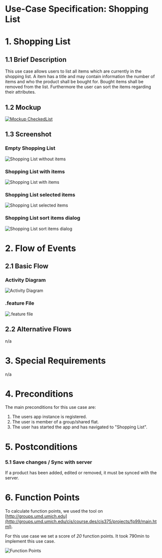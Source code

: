# Use-Case Specification: Shopping List

# 1. Shopping List

## 1.1 Brief Description
This use case allows users to list all items which are currently in the shopping list. A item has a title and may contain information the number of items and who the product shall be bought for. Bought items shall be removed from the list. Furthermore the user can sort the items regarding their attributes.

## 1.2 Mockup
[![Mockup CheckedList](../Mockups/uc_shopping_list_CheckedList_200px.png)](../Mockups/uc_shopping_list_CheckedList.PNG)

## 1.3 Screenshot

### Empty Shopping List
![Shopping List without items](../Screenshots/shopping_list_no_items_screenshot.png)
### Shopping List with items
![Shopping List with items](../Screenshots/shopping_list_screenshot_items.png)
### Shopping List selected items
![Shopping List selected items](../Screenshots/shopping_list_screenshot_selected.png)
### Shopping List sort items dialog
![Shopping List sort items dialog](../Screenshots/shopping_list_screenshot_sort.png)

# 2. Flow of Events

## 2.1 Basic Flow

### Activity Diagram
![Activity Diagram](../ActivityDiagrams/uc_shopping_list_activity_diagram.png)

### .feature File
![.feature file](./FeatureFiles/feature_file_manage_shopping_list.png)


## 2.2 Alternative Flows
n/a

# 3. Special Requirements
n/a

# 4. Preconditions
The main preconditions for this use case are:

 1. The users app instance is registered.
 2. The user is member of a group/shared flat.
 2. The user has started the app and has navigated to "Shopping List".

# 5. Postconditions

### 5.1 Save changes / Sync with server
If a product has been added, edited or removed, it must be synced with the server.

# 6. Function Points
To calculate function points, we used the tool on [http://groups.umd.umich.edu](http://groups.umd.umich.edu/cis/course.des/cis375/projects/fp99/main.html).

For this use case we set a score of *20* function points. It took 790min to implement this use case.

![Function Points](../FunctionPoints/ShoppingList.png)
